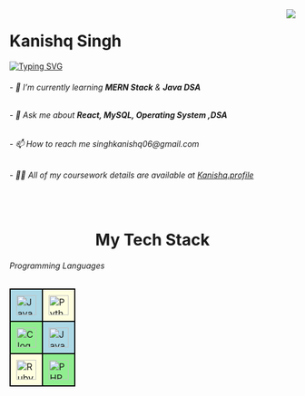<img align="right" src="https://visitor-badge.laobi.icu/badge?page_id=KanishqSingh.KanishqSingh" />

 <h1 >Kanishq Singh</h1>
    
   

<a href="https://git.io/typing-svg"><img src="https://readme-typing-svg.demolab.com?font=Fira+Code&pause=500&multiline=true&width=435&lines=Hello+Fellas!+Welcome+to+My+Profile" alt="Typing SVG" /></a>


<h6>- 🌱 I’m currently learning <b>MERN Stack</b> & <b>Java DSA</b></h6>
<h6>- 💬 Ask me about <b>React, MySQL, Operating System ,DSA</b></h6>
<h6>- 📫 How to reach me singhkanishq06@gmail.com</h6>
<h6>- 👨‍💻 All of my coursework details are available at <a href="https://kanishq-portfolio.vercel.app"
>Kanishq.profile</a></h6>

<br/>
<h1 style="text-align: center;">My Tech Stack</h1>
<h6>Programming Languages </h6>
 <table style="border-collapse: collapse; width: 100%;">
        <tr>
            <td style="border: 2px solid black; padding: 10px; text-align: left; vertical-align: middle; background-color: lightblue;">
                <div align="left">
                    <img src="https://img.shields.io/static/v1?message=Java&logo=java&label=&color=007396&logoColor=white&labelColor=&style=for-the-badge" height="35" alt="Java logo" />
                </div>
            </td>
            <td style="border: 2px solid black; padding: 10px; text-align: left; vertical-align: middle; background-color: lightyellow;">
                <div align="left">
                    <img src="https://img.shields.io/static/v1?message=Python&logo=python&label=&color=306998&logoColor=white&labelColor=&style=for-the-badge" height="35" alt="Python logo" />
                </div>
            </td>
        </tr>
        <tr>
            <td style="border: 2px solid black; padding: 10px; text-align: left; vertical-align: middle; background-color: lightgreen;">
                <div align="left">
                    <img src="https://img.shields.io/static/v1?message=C&logo=c&label=&color=A8B9CC&logoColor=white&labelColor=&style=for-the-badge" height="35" alt="C logo" />
                </div>
            </td>
            <td style="border: 2px solid black; padding: 10px; text-align: left; vertical-align: middle; background-color: lightblue;">
                <div align="left">
                    <img src="https://img.shields.io/static/v1?message=JavaScript&logo=javascript&label=&color=F7DF1E&logoColor=black&labelColor=&style=for-the-badge" height="35" alt="JavaScript logo" />
                </div>
            </td>
        </tr>
        <tr>
            <td style="border: 2px solid black; padding: 10px; text-align: left; vertical-align: middle; background-color: lightyellow;">
                <div align="left">
                    <img src="https://img.shields.io/static/v1?message=Ruby&logo=ruby&label=&color=CC0000&logoColor=white&labelColor=&style=for-the-badge" height="35" alt="Ruby logo" />
                </div>
            </td>
            <td style="border: 2px solid black; padding: 10px; text-align: left; vertical-align: middle; background-color: lightgreen;">
                <div align="left">
                    <img src="https://img.shields.io/static/v1?message=PHP&logo=php&label=&color=4F5B93&logoColor=white&labelColor=&style=for-the-badge" height="35" alt="PHP logo" />
                </div>
            </td>
        </tr>
    </table>

